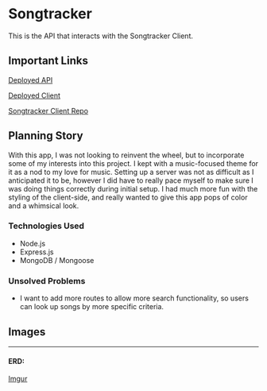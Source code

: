 # Songtracker

This is the API that interacts with the Songtracker Client.

## Important Links

[Deployed API](evening-coast-74280.herokuapp.com)

[Deployed Client](https://mcidoni.github.io/Songtracker-client/)

[Songtracker Client Repo](https://github.com/mcidoni/Songtracker-client)

## Planning Story

With this app, I was not looking to reinvent the wheel, but to incorporate some of my interests into this project. I kept with a music-focused theme for it as a nod to my love for music. Setting up a server was not as difficult as I anticipated it to be, however I did have to really pace myself to make sure I was doing things correctly during initial setup. I had much more fun with the styling of the client-side, and really wanted to give this app pops of color and a whimsical look. 

### Technologies Used

- Node.js
- Express.js
- MongoDB / Mongoose

### Unsolved Problems

- I want to add more routes to allow more search functionality, so users can look up songs by more specific criteria. 

## Images

---

#### ERD:

[Imgur](https://i.imgur.com/fHBhwoc.png)